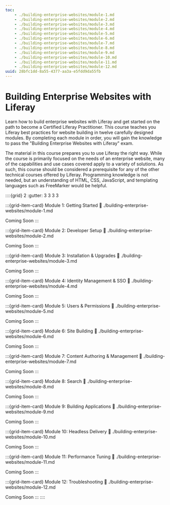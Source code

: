 ```yaml
---
toc:
    - ./building-enterprise-websites/module-1.md
    - ./building-enterprise-websites/module-2.md
    - ./building-enterprise-websites/module-3.md
    - ./building-enterprise-websites/module-4.md
    - ./building-enterprise-websites/module-5.md
    - ./building-enterprise-websites/module-6.md
    - ./building-enterprise-websites/module-7.md
    - ./building-enterprise-websites/module-8.md
    - ./building-enterprise-websites/module-9.md
    - ./building-enterprise-websites/module-10.md
    - ./building-enterprise-websites/module-11.md
    - ./building-enterprise-websites/module-12.md
uuid: 28bfc1dd-8a55-4377-aa3a-e5fdd9da55fb
---
```

# Building Enterprise Websites with Liferay

Learn how to build enterprise websites with Liferay and get started on the path to become a Certified Liferay Practitioner. This course teaches you Liferay best practices for website building in twelve carefully designed modules. By completing each module in order, you will gain the knowledge to pass the "Building Enterprise Websites with Liferay" exam.

The material in this course prepares you to use Liferay the right way. While the course is primarily focused on the needs of an enterprise website, many of the capabilities and use cases covered apply to a variety of solutions. As such, this course should be considered a prerequisite for any of the other technical courses offered by Liferay. Programming knowledge is not needed, but an understanding of HTML, CSS, JavaScript, and templating languages such as FreeMarker would be helpful.

::::{grid} 2
:gutter: 3 3 3 3

:::{grid-item-card}  Module 1: Getting Started
:link: ./building-enterprise-websites/module-1.md

Coming Soon
:::

:::{grid-item-card}  Module 2: Developer Setup
:link: ./building-enterprise-websites/module-2.md

Coming Soon
:::

:::{grid-item-card}  Module 3: Installation & Upgrades
:link: ./building-enterprise-websites/module-3.md

Coming Soon
:::

:::{grid-item-card}  Module 4: Identity Management & SSO
:link: ./building-enterprise-websites/module-4.md

Coming Soon
:::

:::{grid-item-card}  Module 5: Users & Permissions
:link: ./building-enterprise-websites/module-5.md

Coming Soon
:::

:::{grid-item-card}  Module 6: Site Building
:link: ./building-enterprise-websites/module-6.md

Coming Soon
:::

:::{grid-item-card}  Module 7: Content Authoring & Management
:link: ./building-enterprise-websites/module-7.md

Coming Soon
:::

:::{grid-item-card}  Module 8: Search
:link: ./building-enterprise-websites/module-8.md

Coming Soon
:::

:::{grid-item-card}  Module 9: Building Applications
:link: ./building-enterprise-websites/module-9.md

Coming Soon
:::

:::{grid-item-card}  Module 10: Headless Delivery
:link: ./building-enterprise-websites/module-10.md

Coming Soon
:::

:::{grid-item-card}  Module 11: Performance Tuning
:link: ./building-enterprise-websites/module-11.md

Coming Soon
:::

:::{grid-item-card}  Module 12: Troubleshooting
:link: ./building-enterprise-websites/module-12.md

Coming Soon
:::
::::